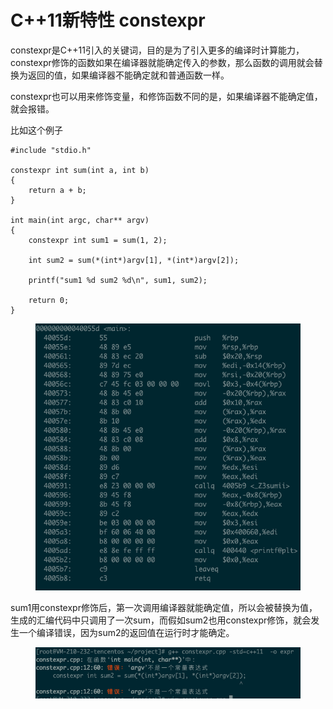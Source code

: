 # C++11新特性 constexpr

constexpr是C++11引入的关键词，目的是为了引入更多的编译时计算能力，constexpr修饰的函数如果在编译器就能确定传入的参数，那么函数的调用就会替换为返回的值，如果编译器不能确定就和普通函数一样。

constexpr也可以用来修饰变量，和修饰函数不同的是，如果编译器不能确定值，就会报错。



比如这个例子

```
#include "stdio.h"

constexpr int sum(int a, int b)
{
    return a + b;
}

int main(int argc, char** argv)
{
    constexpr int sum1 = sum(1, 2);

    int sum2 = sum(*(int*)argv[1], *(int*)argv[2]);

    printf("sum1 %d sum2 %d\n", sum1, sum2);

    return 0;
}
```

<figure><img src="../.gitbook/assets/image (13).png" alt=""><figcaption></figcaption></figure>

sum1用constexpr修饰后，第一次调用编译器就能确定值，所以会被替换为值，生成的汇编代码中只调用了一次sum，而假如sum2也用constexpr修饰，就会发生一个编译错误，因为sum2的返回值在运行时才能确定。

<figure><img src="../.gitbook/assets/image (14).png" alt=""><figcaption></figcaption></figure>

